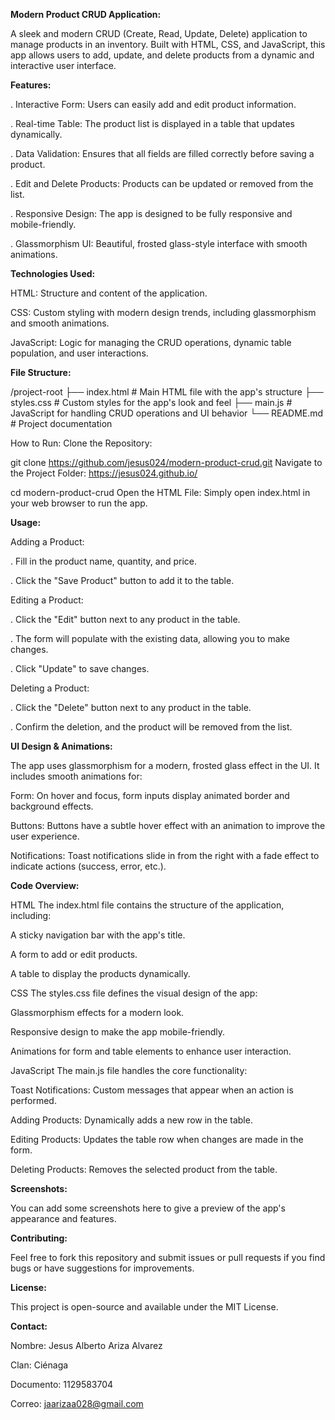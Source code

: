 **Modern Product CRUD Application:**

A sleek and modern CRUD (Create, Read, Update, Delete) application to manage products in an inventory. Built with HTML, CSS, and JavaScript, this app allows users to add, update, and delete products from a dynamic and interactive user interface.


**Features:**

. Interactive Form: Users can easily add and edit product information.

. Real-time Table: The product list is displayed in a table that updates dynamically.

. Data Validation: Ensures that all fields are filled correctly before saving a product.

. Edit and Delete Products: Products can be updated or removed from the list.

. Responsive Design: The app is designed to be fully responsive and mobile-friendly.

. Glassmorphism UI: Beautiful, frosted glass-style interface with smooth animations.


**Technologies Used:**

HTML: Structure and content of the application.

CSS: Custom styling with modern design trends, including glassmorphism and smooth animations.

JavaScript: Logic for managing the CRUD operations, dynamic table population, and user interactions.


**File Structure:**

/project-root
├── index.html           # Main HTML file with the app's structure
├── styles.css           # Custom styles for the app's look and feel
├── main.js              # JavaScript for handling CRUD operations and UI behavior
└── README.md            # Project documentation

How to Run:
Clone the Repository:


git clone https://github.com/jesus024/modern-product-crud.git
Navigate to the Project Folder:
https://jesus024.github.io/

cd modern-product-crud
Open the HTML File:
Simply open index.html in your web browser to run the app.

**Usage:**

Adding a Product:

. Fill in the product name, quantity, and price.

. Click the "Save Product" button to add it to the table.

Editing a Product:

. Click the "Edit" button next to any product in the table.

. The form will populate with the existing data, allowing you to make changes.

. Click "Update" to save changes.

Deleting a Product:

. Click the "Delete" button next to any product in the table.

. Confirm the deletion, and the product will be removed from the list.


**UI Design & Animations:**

The app uses glassmorphism for a modern, frosted glass effect in the UI. It includes smooth animations for:

Form: On hover and focus, form inputs display animated border and background effects.

Buttons: Buttons have a subtle hover effect with an animation to improve the user experience.

Notifications: Toast notifications slide in from the right with a fade effect to indicate actions (success, error, etc.).


**Code Overview:**

HTML
The index.html file contains the structure of the application, including:

A sticky navigation bar with the app's title.

A form to add or edit products.

A table to display the products dynamically.



CSS
The styles.css file defines the visual design of the app:

Glassmorphism effects for a modern look.

Responsive design to make the app mobile-friendly.

Animations for form and table elements to enhance user interaction.



JavaScript
The main.js file handles the core functionality:

Toast Notifications: Custom messages that appear when an action is performed.

Adding Products: Dynamically adds a new row in the table.

Editing Products: Updates the table row when changes are made in the form.

Deleting Products: Removes the selected product from the table.


**Screenshots:**

You can add some screenshots here to give a preview of the app's appearance and features.

**Contributing:**

Feel free to fork this repository and submit issues or pull requests if you find bugs or have suggestions for improvements.

**License:**

This project is open-source and available under the MIT License.

**Contact:**

Nombre: Jesus Alberto Ariza Alvarez

Clan: Ciénaga

Documento: 1129583704

Correo: jaarizaa028@gmail.com
